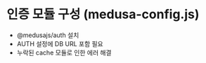 # 인증 모듈 구성 (medusa-config.js)

- @medusajs/auth 설치
- AUTH 설정에 DB URL 포함 필요
- 누락된 cache 모듈로 인한 에러 해결
